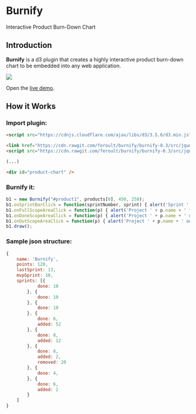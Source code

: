 # Burnify
Interactive Product Burn-Down Chart

## Introduction

**Burnify** is a d3 plugin that creates a highly interactive product burn-down chart to be embedded into any web application.

![](https://github.com/feroult/burnify/blob/master/sample.png)

Open the [live demo](https://rawcdn.githack.com/feroult/burnify/burnify-0.4/test/products.html).


## How it Works

### Import plugin:
```html
<script src="https://cdnjs.cloudflare.com/ajax/libs/d3/3.5.6/d3.min.js" charset="utf-8"></script>

<link href="https://cdn.rawgit.com/feroult/burnify/burnify-0.3/src/jquery.burnify.css" rel="stylesheet" type="text/css">
<script src="https://cdn.rawgit.com/feroult/burnify/burnify-0.3/src/jquery.burnify.js"></script>

(...)

<div id="product-chart" />
```

### Burnify it:
```javascript
b1 = new Burnify("#product1", products[0], 450, 250);
b1.onSprintBarClick = function(sprintNumber, sprint) { alert('Sprint ' + sprintNumber + ' (done: '+ sprint.done + ')'); };
b1.onFullScopeAreaClick = function(p) { alert('Project ' + p.name + ' full scope area!'); };
b1.onDoneScopeAreaClick = function(p) { alert('Project ' + p.name + ' done scope area!'); };
b1.onOutScopeAreaClick = function(p) { alert('Project ' + p.name + ' out scope area!'); };
b1.draw();
```

### Sample json structure:
```javascript
{
    name: 'Burnify',
    points: 120,
    lastSprint: 13,
    mvpSprint: 10,
    sprints: [{
            done: 10
        }, {
            done: 10
        }, {
            done: 10
        }, {
            done: 6,
            added: 52
        }, {
            done: 8,
            added: 12
        }, {
            done: 8,
            added: 2,
            removed: 20
        }, {
            done: 4,
        }, {
            done: 6,
            added: 2
        }
    ]
}
```
